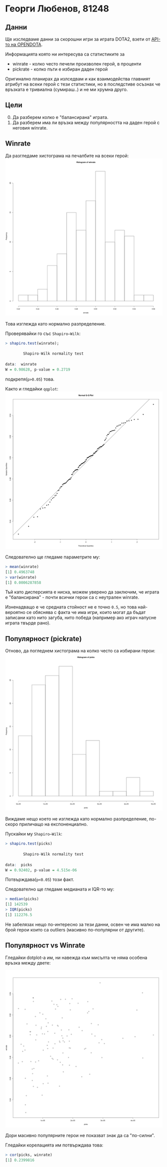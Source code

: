 # Георги Любенов, 81248

## Данни
Ще изследваме данни за скорошни игри за играта DOTA2, взети от [API-то на OPENDOTA](https://docs.opendota.com/#tag/hero-stats).

Информацията която ни интересува са статистиките за
* winrate - колко често печели произволен герой, в проценти
* pickrate - колко пъти е избиран даден герой

Оригинално планирах да излседвам и как взаимодейства главният атрибут на всеки герой с тези статистики, но
в последстиве осъзнах че връзката е тривиална (сумираш..) и не ми хрумна друго.

## Цели

0. Да разберем колко е "балансирана" играта.
1. Да разберем има ли връзка между популярността на даден герой с неговия winrate.

## Winrate

Да разгледаме хистограма на печалбите на всеки герой:
![Winrate histogram](winrate_hist.png)

Това изглежда като нормално разпределение.

Проверявайки го със `Shapiro–Wilk`:
```R
> shapiro.test(winrate);

        Shapiro-Wilk normality test

data:  winrate
W = 0.98628, p-value = 0.2719
```

подкрепя(`p>0.05`) това.

Както и гледайки `qqplot`:
![Winrate qq](winrate_qq.png)


Следователно ще гледаме параметрите му:
```R
> mean(winrate)
[1] 0.4963748
> var(winrate)
[1] 0.0006287858
```

Тъй като дисперсията е ниска, можем уверено да заключим, че играта е "балансирана" - почти всички герои са с неутрален winrate.

Изненадващо е че средната стойност не е точно `0.5`, но това най-вероятно се обяснява с факта че има игри, които могат да бъдат записани
като нито загуба, нито победа (например ако играч напусне играта твърде рано).

## Популярност (pickrate)

Отново, да погледнем хистограма на колко често са избирани герои:
![Picks histogram](picks_hist.png)

Виждаме нещо което не изглежда като нормално разпределение, по-скоро приличащо на експоненциално.

Пускайки му `Shapiro–Wilk`:
```R
> shapiro.test(picks)

        Shapiro-Wilk normality test

data:  picks
W = 0.92402, p-value = 4.515e-06
```

Потвърждава(`p<0.05`) този факт.

Следователно ще гледаме медианата и IQR-то му:
```R
> median(picks)
[1] 142539
> IQR(picks)
[1] 112276.5
```

Не забелязах нещо по-интересно за тези данни, освен че има малко на брой герои които са outliers (масивно по-популярни от другите).

## Популярност vs Winrate

Гледайки dotplot-а им, ни навежда към мисълта че няма особена връзка между двете:

![Pick vs win](picks_winrate_dot.png)

Дори масивно популярните герои не показват знак да са "по-силни".

Гледайки корелацията им потвърждава това:
```R
> cor(picks, winrate)
[1] 0.2399816
```
